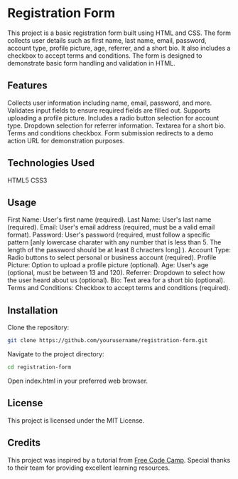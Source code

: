 # Registration Form
This project is a basic registration form built using HTML and CSS. The form collects user details such as first name, last name, email, password, account type, profile picture, age, referrer, and a short bio. It also includes a checkbox to accept terms and conditions. The form is designed to demonstrate basic form handling and validation in HTML.
## Features
Collects user information including name, email, password, and more.
Validates input fields to ensure required fields are filled out.
Supports uploading a profile picture.
Includes a radio button selection for account type.
Dropdown selection for referrer information.
Textarea for a short bio.
Terms and conditions checkbox.
Form submission redirects to a demo action URL for demonstration purposes.
## Technologies Used
HTML5
CSS3
## Usage
First Name: User's first name (required).
Last Name: User's last name (required).
Email: User's email address (required, must be a valid email format).
Password: User's password (required, must follow a specific pattern [anly lowercase charater with any number that is less than 5. The length of the password should be at least 8 chracters long] ).
Account Type: Radio buttons to select personal or business account (required).
Profile Picture: Option to upload a profile picture (optional).
Age: User's age (optional, must be between 13 and 120).
Referrer: Dropdown to select how the user heard about us (optional).
Bio: Text area for a short bio (optional).
Terms and Conditions: Checkbox to accept terms and conditions (required).
## Installation
Clone the repository:
```sh
git clone https://github.com/yourusername/registration-form.git
```
Navigate to the project directory:
```sh
cd registration-form
```
Open index.html in your preferred web browser.
## License
This project is licensed under the MIT License.
## Credits
This project was inspired by a tutorial from [Free Code Camp](https://www.freecodecamp.org/learn/2022/responsive-web-design/learn-html-forms-by-building-a-registration-form/step-1). Special thanks to their team for providing excellent learning resources.